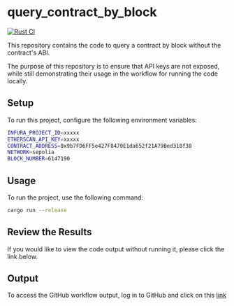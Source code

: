 
# query_contract_by_block

[![Rust CI](https://github.com/Amarlanda/query_contract_by_block/actions/workflows/rust.yml/badge.svg)](https://github.com/Amarlanda/query_contract_by_block/actions/workflows/rust.yml)

This repository contains the code to query a contract by block without the contract's ABI.

The purpose of this repository is to ensure that API keys are not exposed, while still demonstrating their usage in the workflow for running the code locally.

## Setup

To run this project, configure the following environment variables:

```sh
INFURA_PROJECT_ID=xxxxx
ETHERSCAN_API_KEY=xxxxx
CONTRACT_ADDRESS=0x9b7FD6FF5e427F8470E1da652f21A79Bed318f38
NETWORK=sepolia
BLOCK_NUMBER=6147190
```

## Usage

To run the project, use the following command:

```sh
cargo run --release
```


## Review the Results
If you would like to view the code output without running it, please click the link below.

## Output

To access the GitHub workflow output, log in to GitHub and click on this [link](https://github.com/Amarlanda/query_contract_by_block/actions/runs/9610611684/job/26507524634#step:7:287)
